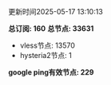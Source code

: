 更新时间2025-05-17 13:10:13

**总订阅: 160**
**总节点: 33631**
- vless节点: 13570
- hysteria2节点: 1

**google ping有效节点: 229**
